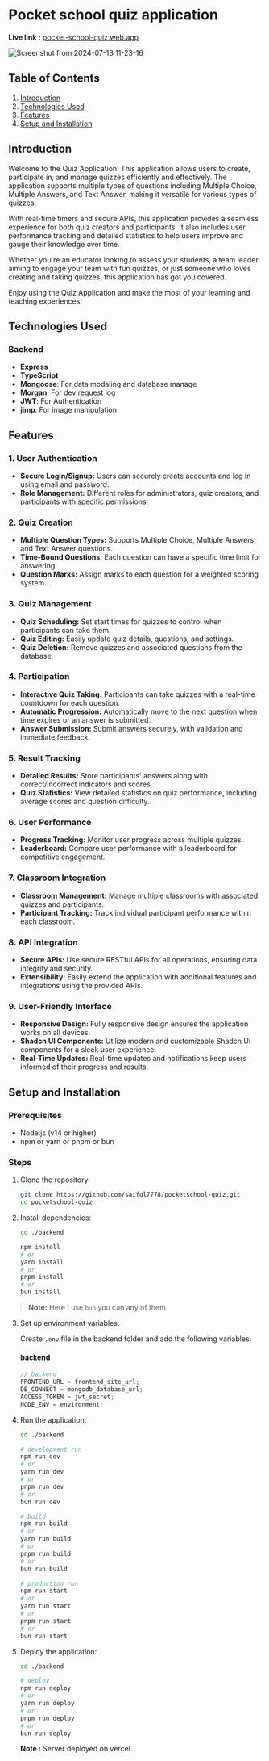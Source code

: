 # Pocket school quiz application

**Live link :** [pocket-school-quiz.web.app](https://pocket-school-quiz.web.app/)

![Screenshot from 2024-07-13 11-23-16](https://github.com/user-attachments/assets/e8ddbfc2-f12c-42d7-bf33-b039c3f7c44f)

## Table of Contents

1. [Introduction](#introduction)
2. [Technologies Used](#technologies-used)
3. [Features](#features)
4. [Setup and Installation](#setup-and-installation)

## Introduction

Welcome to the Quiz Application! This application allows users to create, participate in, and manage quizzes efficiently and effectively. The application supports multiple types of questions including Multiple Choice, Multiple Answers, and Text Answer, making it versatile for various types of quizzes.

With real-time timers and secure APIs, this application provides a seamless experience for both quiz creators and participants. It also includes user performance tracking and detailed statistics to help users improve and gauge their knowledge over time.

Whether you're an educator looking to assess your students, a team leader aiming to engage your team with fun quizzes, or just someone who loves creating and taking quizzes, this application has got you covered.

Enjoy using the Quiz Application and make the most of your learning and teaching experiences!

## Technologies Used

### Backend

- **Express**
- **TypeScript**
- **Mongoose**: For data modaling and database manage
- **Morgan**: For dev request log
- **JWT**: For Authentication
- **jimp**: For image manipulation

## Features

### 1. User Authentication

- **Secure Login/Signup:** Users can securely create accounts and log in using email and password.
- **Role Management:** Different roles for administrators, quiz creators, and participants with specific permissions.

### 2. Quiz Creation

- **Multiple Question Types:** Supports Multiple Choice, Multiple Answers, and Text Answer questions.
- **Time-Bound Questions:** Each question can have a specific time limit for answering.
- **Question Marks:** Assign marks to each question for a weighted scoring system.

### 3. Quiz Management

- **Quiz Scheduling:** Set start times for quizzes to control when participants can take them.
- **Quiz Editing:** Easily update quiz details, questions, and settings.
- **Quiz Deletion:** Remove quizzes and associated questions from the database.

### 4. Participation

- **Interactive Quiz Taking:** Participants can take quizzes with a real-time countdown for each question.
- **Automatic Progression:** Automatically move to the next question when time expires or an answer is submitted.
- **Answer Submission:** Submit answers securely, with validation and immediate feedback.

### 5. Result Tracking

- **Detailed Results:** Store participants' answers along with correct/incorrect indicators and scores.
- **Quiz Statistics:** View detailed statistics on quiz performance, including average scores and question difficulty.

### 6. User Performance

- **Progress Tracking:** Monitor user progress across multiple quizzes.
- **Leaderboard:** Compare user performance with a leaderboard for competitive engagement.

### 7. Classroom Integration

- **Classroom Management:** Manage multiple classrooms with associated quizzes and participants.
- **Participant Tracking:** Track individual participant performance within each classroom.

### 8. API Integration

- **Secure APIs:** Use secure RESTful APIs for all operations, ensuring data integrity and security.
- **Extensibility:** Easily extend the application with additional features and integrations using the provided APIs.

### 9. User-Friendly Interface

- **Responsive Design:** Fully responsive design ensures the application works on all devices.
- **Shadcn UI Components:** Utilize modern and customizable Shadcn UI components for a sleek user experience.
- **Real-Time Updates:** Real-time updates and notifications keep users informed of their progress and results.

## Setup and Installation

### Prerequisites

- Node.js (v14 or higher)
- npm or yarn or pnpm or bun

### Steps

1. Clone the repository:

   ```bash
   git clone https://github.com/saiful7778/pocketschool-quiz.git
   cd pocketschool-quiz
   ```

2. Install dependencies:

   ```bash
   cd ./backend

   npm install
   # or
   yarn install
   # or
   pnpm install
   # or
   bun install
   ```

> **Note:** Here I use `bun` you can any of them

3. Set up environment variables:

   Create `.env` file in the backend folder and add the following variables:

   #### backend

   ```js
   // backend
   FRONTEND_URL = frontend_site_url;
   DB_CONNECT = mongodb_database_url;
   ACCESS_TOKEN = jwt_secret;
   NODE_ENV = environment;
   ```

4. Run the application:

   ```bash
   cd ./backend

   # development run
   npm run dev
   # or
   yarn run dev
   # or
   pnpm run dev
   # or
   bun run dev

   # build
   npm run build
   # or
   yarn run build
   # or
   pnpm run build
   # or
   bun run build

   # production run
   npm run start
   # or
   yarn run start
   # or
   pnpm run start
   # or
   bun run start
   ```

5. Deploy the application:

   ```bash
   cd ./backend

   # deploy
   npm run deploy
   # or
   yarn run deploy
   # or
   pnpm run deploy
   # or
   bun run deploy
   ```

   **Note :** Server deployed on vercel
